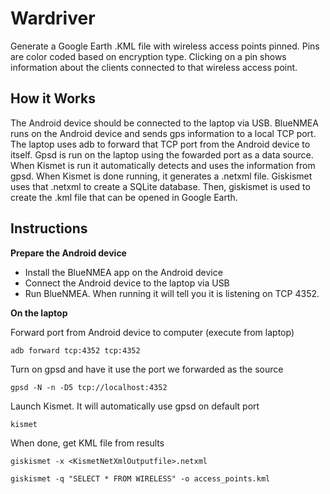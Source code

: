 # Wardriver

Generate a Google Earth .KML file with wireless access points pinned.
Pins are color coded based on encryption type. Clicking on a pin shows
information about the clients connected to that wireless access point.

## How it Works

The Android device should be connected to the laptop via USB. BlueNMEA runs
on the Android device and sends gps information to a local TCP port. The
laptop uses adb to forward that TCP port from the Android device to itself.
Gpsd is run on the laptop using the fowarded port as a data source.
When Kismet is run it automatically detects and uses the information from
gpsd. When Kismet is done running, it generates a .netxml file. Giskismet
uses that .netxml to create a SQLite database. Then, giskismet is used
to create the .kml file that can be opened in Google Earth.

## Instructions

**Prepare the Android device**

* Install the BlueNMEA app on the Android device
* Connect the Android device to the laptop via USB
* Run BlueNMEA. When running it will tell you it is listening on TCP 4352.

**On the laptop**

Forward port from Android device to computer (execute from laptop)

	adb forward tcp:4352 tcp:4352

Turn on gpsd and have it use the port we forwarded as the source

	gpsd -N -n -D5 tcp://localhost:4352

Launch Kismet. It will automatically use gpsd on default port

	kismet

When done, get KML file from results

	giskismet -x <KismetNetXmlOutputfile>.netxml

	giskismet -q "SELECT * FROM WIRELESS" -o access_points.kml
